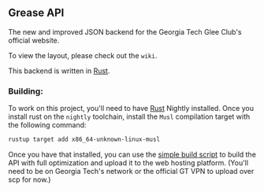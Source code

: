 Grease API
---------

The new and improved JSON backend for the Georgia Tech Glee Club's official website.

To view the layout, please check out the `wiki`.

This backend is written in [Rust].

### Building:

To work on this project, you'll need to have [Rust] Nightly installed. Once you install
rust on the `nightly` toolchain, install the `Musl` compilation target with the following
command:

```bash
rustup target add x86_64-unknown-linux-musl
```

Once you have that installed, you can use the [simple build script](./build_and_upload.sh)
to build the API with full optimization and upload it to the web hosting platform.
(You'll need to be on Georgia Tech's network or the official GT VPN to upload over scp
for now.)


[Rust]: https://www.rust-lang.org/learn/get-started
